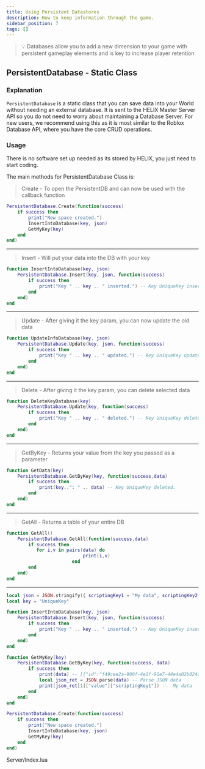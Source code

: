 ```yaml
---
title: Using Persistent Datastores
description: How to keep information through the game.
sidebar_position: 7
tags: []
---
```


> 💡 Databases allow you to add a new dimension to your game with persistent gameplay elements and is key to increase player retention

## PersistentDatabase - Static Class

### Explanation

`PersistentDatabase` is a static class that you can save data into your World without needing an external database. It is sent to the HELIX Master Server API so you do not need to worry about maintaining a Database Server. For new users, we recommend using this as it is most similar to the Roblox Database API, where you have the core CRUD operations. 

### Usage

There is no software set up needed as its stored by HELIX, you just need to start coding.

The main methods for PersistentDatabase Class is:

> Create - To open the PersistentDB and can now be used with the callback function

```lua
PersistentDatabase.Create(function(success)
    if success then
        print("New space created.")
        InsertIntoDatabase(key, json)
        GetMyKey(key)
    end
end)
```
___

> Insert - Will put your data into the DB with your key

```lua
function InsertIntoDatabase(key, json)
    PersistentDatabase.Insert(key, json, function(success)
        if success then
            print("Key " .. key .. " inserted.") -- Key UniqueKey inserted.
        end
    end)
end
```
___
> Update - After giving it the key param, you can now update the old data

```lua
function UpdateInfoDatabase(key, json)
    PersistentDatabase.Update(key, json, function(success)
        if success then
            print("Key " .. key .. " updated.") -- Key UniqueKey updated.
        end
    end)
end
```
___
> Delete - After giving it the key param, you can delete selected data
```lua
function DeleteKeyDatabase(key)
    PersistentDatabase.Update(key, function(success)
        if success then
            print("Key " .. key .. " deleted.") -- Key UniqueKey deleted.
        end
    end)
end
```
___

> GetByKey - Returns your value from the key you passed as a parameter

```lua
function GetData(key)
    PersistentDatabase.GetByKey(key, function(success,data)
        if success then
            print(key..": " .. data) -- Key UniqueKey deleted.
        end
    end)
end
```
___

> GetAll - Returns a table of your entire DB

```lua
function GetAll()
    PersistentDatabase.GetAll(function(success,data)
        if success then
           for i,v in pairs(data) do
							print(i,v)
						end
        end
    end)
end
```
___

```lua
local json = JSON.stringify({ scriptingKey1 = "My data", scriptingKey2 = false, scriptingKey3 = 123, scriptingKey4 = { objKey1 = "My object data",  objKey2 = true}})
local key = "UniqueKey"

function InsertIntoDatabase(key, json)
    PersistentDatabase.Insert(key, json, function(success)
        if success then
            print("Key " .. key .. " inserted.") -- Key UniqueKey inserted.
        end
    end)
end

function GetMyKey(key)
    PersistentDatabase.GetByKey(key, function(success, data)
        if success then
            print(data) -- [{"id":"f49cee2a-900f-4e1f-91e7-44e4a02b024a","key":"UniqueKey","user_id":"eeed3229-47e6-4130-9904-e5bab2deaa32","value":{"scriptingKey1":"My data","scriptingKey2":false,"scriptingKey3":123,"scriptingKey4":{"objKey1":"My object data","objKey2":true}}}]
            local json_ret = JSON.parse(data) -- Parse JSON data
            print(json_ret[1]["value"]["scriptingKey1"]) --  My data
        end
    end)
end

PersistentDatabase.Create(function(success)
    if success then
        print("New space created.")
        InsertIntoDatabase(key, json)
        GetMyKey(key)
    end
end)
```
Server/Index.lua

